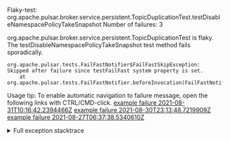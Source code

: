         
Flaky-test: org.apache.pulsar.broker.service.persistent.TopicDuplicationTest.testDisableNamespacePolicyTakeSnapshot
Number of failures: 3

org.apache.pulsar.broker.service.persistent.TopicDuplicationTest is flaky. The testDisableNamespacePolicyTakeSnapshot test method fails sporadically.

```
org.apache.pulsar.tests.FailFastNotifier$FailFastSkipException: Skipped after failure since testFailFast system property is set.
	at org.apache.pulsar.tests.FailFastNotifier.beforeInvocation(FailFastNotifier.java:88)

```

Usage tip: To enable automatic navigation to failure message, open the following links with CTRL/CMD-click.
[example failure 2021-08-31T10:16:42.2394466Z](https://github.com/apache/pulsar/runs/3471501156?check_suite_focus=true#step:10:1935)
[example failure 2021-08-30T23:13:48.7219909Z](https://github.com/apache/pulsar/runs/3467152431?check_suite_focus=true#step:9:1241)
[example failure 2021-08-27T06:37:38.5340610Z](https://github.com/apache/pulsar/runs/3440411059?check_suite_focus=true#step:9:3163)


<details>
<summary>Full exception stacktrace</summary>
<code><pre>
org.apache.pulsar.tests.FailFastNotifier$FailFastSkipException: Skipped after failure since testFailFast system property is set.
	at org.apache.pulsar.tests.FailFastNotifier.beforeInvocation(FailFastNotifier.java:88)

</pre></code>
</details>

